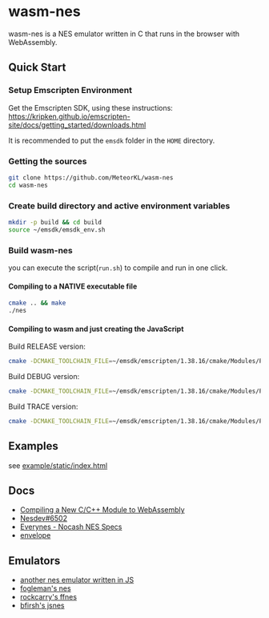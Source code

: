 # wasm-nes
wasm-nes is a NES emulator written in C that runs in the browser with WebAssembly.

## Quick Start

### Setup Emscripten Environment
Get the Emscripten SDK, using these instructions: https://kripken.github.io/emscripten-site/docs/getting_started/downloads.html

It is recommended to put the `emsdk` folder in the `HOME` directory.

### Getting the sources
```bash
git clone https://github.com/MeteorKL/wasm-nes
cd wasm-nes
```

### Create build directory and active environment variables
```sh
mkdir -p build && cd build
source ~/emsdk/emsdk_env.sh
```

### Build wasm-nes
you can execute the script(`run.sh`) to compile and run in one click.

#### Compiling to a NATIVE executable file
```sh
cmake .. && make
./nes
```

#### Compiling to wasm and just creating the JavaScript

Build RELEASE version:
```sh
cmake -DCMAKE_TOOLCHAIN_FILE=~/emsdk/emscripten/1.38.16/cmake/Modules/Platform/Emscripten.cmake .. && make
```

Build DEBUG version:
```sh
cmake -DCMAKE_TOOLCHAIN_FILE=~/emsdk/emscripten/1.38.16/cmake/Modules/Platform/Emscripten.cmake -DVERSION=DEBUG .. && make
```

Build TRACE version:
```sh
cmake -DCMAKE_TOOLCHAIN_FILE=~/emsdk/emscripten/1.38.16/cmake/Modules/Platform/Emscripten.cmake -DVERSION=TRACE .. && make
```

## Examples
see [example/static/index.html](example/static/index.html)

## Docs
- [Compiling a New C/C++ Module to WebAssembly](https://developer.mozilla.org/en-US/docs/WebAssembly/C_to_wasm)
- [Nesdev#6502](http://wiki.nesdev.com/w/index.php/Nesdev#6502)
- [Everynes - Nocash NES Specs](http://problemkaputt.de/everynes.htm)
- [envelope](https://www.zhihu.com/question/37731612/answer/73399028)

## Emulators
- [another nes emulator written in JS](https://github.com/MeteorKL/nes)
- [fogleman's nes](https://github.com/fogleman/nes)
- [rockcarry's ffnes](https://github.com/rockcarry/ffnes)
- [bfirsh's jsnes](https://github.com/bfirsh/jsnes)